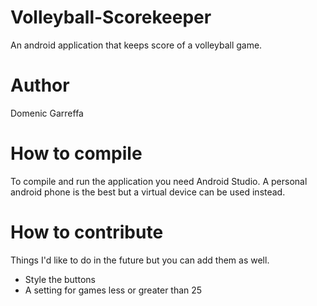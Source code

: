 # Volleyball-Scorekeeper
An android application that keeps score of a volleyball game.

# Author
Domenic Garreffa

# How to compile
To compile and run the application you need Android Studio. A personal android
phone is the best but a virtual device can be used instead.

# How to contribute
Things I'd like to do in the future but you can add them as well.
- Style the buttons
- A setting for games less or greater than 25

